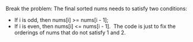 Break the problem:
The final sorted nums needs to satisfy two conditions:
- If i is odd, then nums[i] >= nums[i - 1];
- If i is even, then nums[i] <= nums[i - 1].
​
The code is just to fix the orderings of nums that do not satisfy 1 and 2.
